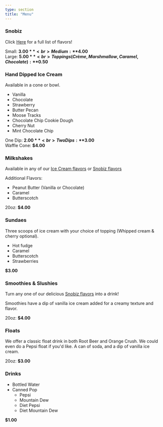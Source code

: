 ```yaml
---
type: section
title: "Menu"
---
```


### Snobiz
Click [Here](/snobiz-flavors) for a full list of flavors!

Small: **$3.00**<br>
Medium: **$4.00**<br>
Large: **$5.00**<br>
Toppings (Crème, Marshmallow, Caramel, Chocolate): **$0.50**<br>

### Hand Dipped Ice Cream
Available in a cone or bowl.
* Vanilla
* Chocolate
* Strawberry
* Butter Pecan
* Moose Tracks
* Chocolate Chip Cookie Dough
* Cherry Nut
* Mint Chocolate Chip

One Dip: **$2.00**<br>
Two Dips: **$3.00**<br>
Waffle Cone: **$4.00**<br>

### Milkshakes
Available in any of our [Ice Cream flavors](#hand-dipped-ice-cream) or
[Snobiz flavors](/snobiz-flavors)

Additional Flavors:
* Peanut Butter (Vanilla or Chocolate)
* Caramel
* Butterscotch

20oz: **$4.00**

### Sundaes
Three scoops of ice cream with your choice of topping (Whipped cream & cherry optional).
* Hot fudge
* Caramel
* Butterscotch
* Strawberries

**$3.00**

### Smoothies & Slushies
Turn any one of our delicious [Snobiz flavors](/snobiz-flavors) into a drink!

Smoothies have a dip of vanilla ice cream added for a creamy texture and flavor.

20oz: **$4.00**

### Floats
We offer a classic float drink in both Root Beer and Orange Crush. We could even
do a Pepsi float if you'd like. A can of soda, and a dip of vanilla ice cream.

20oz: **$3.00**

### Drinks
* Bottled Water
* Canned Pop
    * Pepsi
    * Mountain Dew
    * Diet Pepsi
    * Diet Mountain Dew
    
**$1.00**

